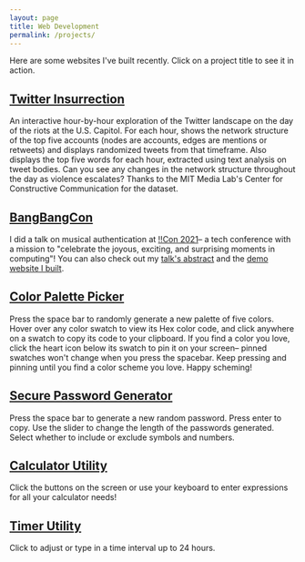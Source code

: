 ```yaml
---
layout: page
title: Web Development
permalink: /projects/
---
```


Here are some websites I've built recently. Click on a project title to see it in action.

## [Twitter Insurrection](https://twitter-insurrection.herokuapp.com/)

An interactive hour-by-hour exploration of the Twitter landscape on the day of the riots at the U.S. Capitol. For each hour, shows the network structure of the top five accounts (nodes are accounts, edges are mentions or retweets) and displays randomized tweets from that timeframe. Also displays the top five words for each hour, extracted using text analysis on tweet bodies. Can you see any changes in the network structure throughout the day as violence escalates? Thanks to the MIT Media Lab's Center for Constructive Communication for the dataset.

<!-- ## [I Am The Controller](https://github.com/amara-j/I-am-the-controller#readme)

Motion detecting instrument controlled with your computer camera, co-created at the Recurse Center! View our artists' statement [here](https://github.com/amara-j/I-am-the-controller). Large movements as well as blinks or changing facial expressions should all trigger audio in your browser. Note: if this app is not working for you, check that camera permissions are enabled with the right camera input selected, and that your browser is not set up to block video requests. -->

## [BangBangCon](https://youtu.be/VlJwzxrrvRk?t=2835)

I did a talk on musical authentication at [!!Con 2021](https://bangbangcon.com/)– a tech conference with a mission to "celebrate the joyous, exciting, and surprising moments in computing"! You can also check out my [talk's abstract](https://bangbangcon.com/speakers.html#amara-jaeger) and the [demo website I built](https://bangbangcon-amara.herokuapp.com/).

## [Color Palette Picker](https://pickyourpalette.herokuapp.com/)

Press the space bar to randomly generate a new palette of five colors. Hover over any color swatch to view its Hex color code, and click anywhere on a swatch to copy its code to your clipboard. If you find a color you love, click the heart icon below its swatch to pin it on your screen– pinned swatches won't change when you press the spacebar. Keep pressing and pinning until you find a color scheme you love. Happy scheming!

## [Secure Password Generator](https://my-passwordz.herokuapp.com/)

Press the space bar to generate a new random password. Press enter to copy. Use the slider to change the length of the passwords generated. Select whether to include or exclude symbols and numbers.

## [Calculator Utility](https://calcul8or.herokuapp.com/)

Click the buttons on the screen or use your keyboard to enter expressions for all your calculator needs!

## [Timer Utility](https://neontimer.herokuapp.com/)

Click to adjust or type in a time interval up to 24 hours.
